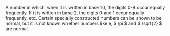 A number in which, when it is written in base 10, the digits 0-9 occur
equally frequently. If it is written in base 2, the digits 0 and 1 occur
equally frequently, etc. Certain specially constructed numbers can be
shown to be normal, but it is not known whether numbers like e, $ \pi $
and $ \sqrt{2} $ are normal.
